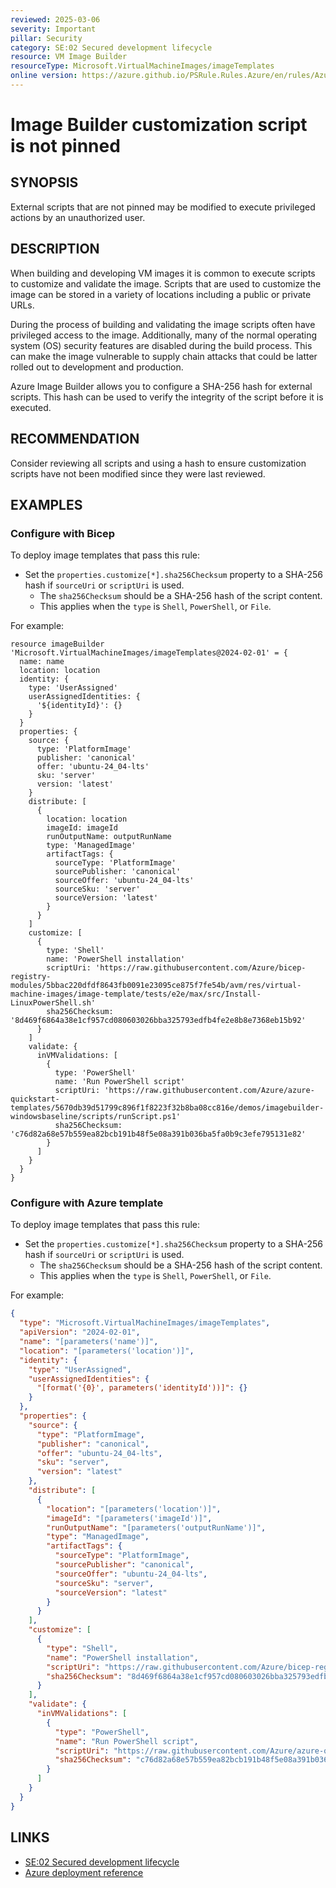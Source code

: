 ```yaml
---
reviewed: 2025-03-06
severity: Important
pillar: Security
category: SE:02 Secured development lifecycle
resource: VM Image Builder
resourceType: Microsoft.VirtualMachineImages/imageTemplates
online version: https://azure.github.io/PSRule.Rules.Azure/en/rules/Azure.ImageBuilder.CustomizeHash/
---
```


# Image Builder customization script is not pinned

## SYNOPSIS

External scripts that are not pinned may be modified to execute privileged actions by an unauthorized user.

## DESCRIPTION

When building and developing VM images it is common to execute scripts to customize and validate the image.
Scripts that are used to customize the image can be stored in a variety of locations including a public or private URLs.

During the process of building and validating the image scripts often have privileged access to the image.
Additionally, many of the normal operating system (OS) security features are disabled during the build process.
This can make the image vulnerable to supply chain attacks that could be latter rolled out to development and production.

Azure Image Builder allows you to configure a SHA-256 hash for external scripts.
This hash can be used to verify the integrity of the script before it is executed.

## RECOMMENDATION

Consider reviewing all scripts and using a hash to ensure customization scripts have not been modified since they were last reviewed.

## EXAMPLES

### Configure with Bicep

To deploy image templates that pass this rule:

- Set the `properties.customize[*].sha256Checksum` property to a SHA-256 hash if `sourceUri` or `scriptUri` is used.
  - The `sha256Checksum` should be a SHA-256 hash of the script content.
  - This applies when the `type` is `Shell`, `PowerShell`, or `File`.

For example:

```bicep
resource imageBuilder 'Microsoft.VirtualMachineImages/imageTemplates@2024-02-01' = {
  name: name
  location: location
  identity: {
    type: 'UserAssigned'
    userAssignedIdentities: {
      '${identityId}': {}
    }
  }
  properties: {
    source: {
      type: 'PlatformImage'
      publisher: 'canonical'
      offer: 'ubuntu-24_04-lts'
      sku: 'server'
      version: 'latest'
    }
    distribute: [
      {
        location: location
        imageId: imageId
        runOutputName: outputRunName
        type: 'ManagedImage'
        artifactTags: {
          sourceType: 'PlatformImage'
          sourcePublisher: 'canonical'
          sourceOffer: 'ubuntu-24_04-lts'
          sourceSku: 'server'
          sourceVersion: 'latest'
        }
      }
    ]
    customize: [
      {
        type: 'Shell'
        name: 'PowerShell installation'
        scriptUri: 'https://raw.githubusercontent.com/Azure/bicep-registry-modules/5bbac220dfdf8643fb0091e23095ce875f7fe54b/avm/res/virtual-machine-images/image-template/tests/e2e/max/src/Install-LinuxPowerShell.sh'
        sha256Checksum: '8d469f6864a38e1cf957cd080603026bba325793edfb4fe2e8b8e7368eb15b92'
      }
    ]
    validate: {
      inVMValidations: [
        {
          type: 'PowerShell'
          name: 'Run PowerShell script'
          scriptUri: 'https://raw.githubusercontent.com/Azure/azure-quickstart-templates/5670db39d51799c896f1f8223f32b8ba08cc816e/demos/imagebuilder-windowsbaseline/scripts/runScript.ps1'
          sha256Checksum: 'c76d82a68e57b559ea82bcb191b48f5e08a391b036ba5fa0b9c3efe795131e82'
        }
      ]
    }
  }
}
```

### Configure with Azure template

To deploy image templates that pass this rule:

- Set the `properties.customize[*].sha256Checksum` property to a SHA-256 hash if `sourceUri` or `scriptUri` is used.
  - The `sha256Checksum` should be a SHA-256 hash of the script content.
  - This applies when the `type` is `Shell`, `PowerShell`, or `File`.

For example:

```json
{
  "type": "Microsoft.VirtualMachineImages/imageTemplates",
  "apiVersion": "2024-02-01",
  "name": "[parameters('name')]",
  "location": "[parameters('location')]",
  "identity": {
    "type": "UserAssigned",
    "userAssignedIdentities": {
      "[format('{0}', parameters('identityId'))]": {}
    }
  },
  "properties": {
    "source": {
      "type": "PlatformImage",
      "publisher": "canonical",
      "offer": "ubuntu-24_04-lts",
      "sku": "server",
      "version": "latest"
    },
    "distribute": [
      {
        "location": "[parameters('location')]",
        "imageId": "[parameters('imageId')]",
        "runOutputName": "[parameters('outputRunName')]",
        "type": "ManagedImage",
        "artifactTags": {
          "sourceType": "PlatformImage",
          "sourcePublisher": "canonical",
          "sourceOffer": "ubuntu-24_04-lts",
          "sourceSku": "server",
          "sourceVersion": "latest"
        }
      }
    ],
    "customize": [
      {
        "type": "Shell",
        "name": "PowerShell installation",
        "scriptUri": "https://raw.githubusercontent.com/Azure/bicep-registry-modules/5bbac220dfdf8643fb0091e23095ce875f7fe54b/avm/res/virtual-machine-images/image-template/tests/e2e/max/src/Install-LinuxPowerShell.sh",
        "sha256Checksum": "8d469f6864a38e1cf957cd080603026bba325793edfb4fe2e8b8e7368eb15b92"
      }
    ],
    "validate": {
      "inVMValidations": [
        {
          "type": "PowerShell",
          "name": "Run PowerShell script",
          "scriptUri": "https://raw.githubusercontent.com/Azure/azure-quickstart-templates/5670db39d51799c896f1f8223f32b8ba08cc816e/demos/imagebuilder-windowsbaseline/scripts/runScript.ps1",
          "sha256Checksum": "c76d82a68e57b559ea82bcb191b48f5e08a391b036ba5fa0b9c3efe795131e82"
        }
      ]
    }
  }
}
```

## LINKS

- [SE:02 Secured development lifecycle](https://learn.microsoft.com/azure/well-architected/security/secure-development-lifecycle)
- [Azure deployment reference](https://learn.microsoft.com/azure/templates/Microsoft.VirtualMachineImages/imageTemplates)
